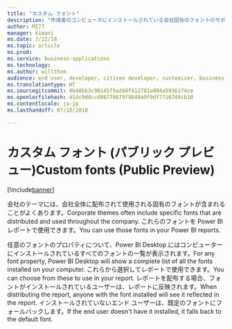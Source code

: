 ```yaml
---
title: "カスタム フォント"
description: "作成者のコンピュータにインストールされている会社固有のフォントのサポート"
author: MI77
manager: kimani
ms.date: 7/22/18
ms.topic: article
ms.prod: 
ms.service: business-applications
ms.technology: 
ms.author: willthom
audience: end user, developer, citizen developer, customizer, business analyst, IT pro
ms.translationtype: HT
ms.sourcegitcommit: 0b40bb3c98145f5a260f412701a884a5936174ce
ms.openlocfilehash: d1dc9d8ccd86776679f9849a9f9df77167d4cb10
ms.contentlocale: ja-jp
ms.lasthandoff: 07/18/2018

---
```


# <a name="custom-fonts-public-preview"></a><span data-ttu-id="11683-103">カスタム フォント (パブリック プレビュー)</span><span class="sxs-lookup"><span data-stu-id="11683-103">Custom fonts (Public Preview)</span></span>

[!include[banner](../../../includes/banner.md)]

<span data-ttu-id="11683-104">会社のテーマには、会社全体に配布されて使用される固有のフォントが含まれることがよくあります。</span><span class="sxs-lookup"><span data-stu-id="11683-104">Corporate themes often include specific fonts that are distributed and used throughout the company.</span></span> <span data-ttu-id="11683-105">これらのフォントを Power BI レポートで使用できます。</span><span class="sxs-lookup"><span data-stu-id="11683-105">You can use those fonts in your Power BI reports.</span></span>

<span data-ttu-id="11683-106">任意のフォントのプロパティについて、Power BI Desktop にはコンピューターにインストールされているすべてのフォントの一覧が表示されます。</span><span class="sxs-lookup"><span data-stu-id="11683-106">For any font property, Power BI Desktop will show a complete list of all the fonts installed on your computer.</span></span> <span data-ttu-id="11683-107">これらから選択してレポートで使用できます。</span><span class="sxs-lookup"><span data-stu-id="11683-107">You can choose from these to use in your report.</span></span> <span data-ttu-id="11683-108">レポートを配布する場合、フォントがインストールされているユーザーは、レポートに反映されます。</span><span class="sxs-lookup"><span data-stu-id="11683-108">When distributing the report, anyone with the font installed will see it reflected in the report.</span></span> <span data-ttu-id="11683-109">インストールされていないエンド ユーザーは、既定のフォントにフォールバックします。</span><span class="sxs-lookup"><span data-stu-id="11683-109">If the end user doesn't have it installed, it falls back to the default font.</span></span>

<!--
### Who uses this feature
This feature is intended for end user, developer, citizen developer, customizer, business analyst, IT pro. No additional setup is required.
## Status
### Development status
In development
#### Target timeframe
October ‘18
-->

